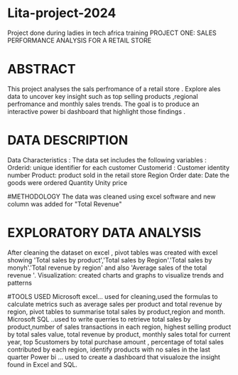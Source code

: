 # Lita-project-2024
Project done during ladies in tech africa training 
PROJECT ONE: SALES PERFORMANCE ANALYSIS FOR A RETAIL STORE 
# ABSTRACT 
This project analyses the sals perfromance of a retail store . Explore ales data to uncover key insight such as top selling products ,regional perfromance and monthly sales trends. 
The goal is to produce an interactive power bi dashboard that highlight those findings . 

# DATA DESCRIPTION 

Data Characteristics :
The data set includes the following variables :
Orderid: unique identifier for each customer 
Customerid : Customer identity number 
Product: product sold in the retail store 
Region
Order date: Date the goods were ordered
Quantity
Unity price 

#METHODOLOGY
The data was cleaned using excel software and new column was added for "Total Revenue"

# EXPLORATORY DATA ANALYSIS 
After cleaning the dataset on excel , pivot tables was created with excel showing 'Total sales by product','Total sales by Region'.'Total sales by monyh'.'Total revenue by region' and also 'Average sales of the total revenue '. 
Visualization: created charts and graphs to visualize trends and patterns 

#TOOLS USED
Microsoft excel... used for cleaning,used the formulas to calculate metrics such as average sales per product and total revenue by region, pivot tables to summarise total sales by product,region and month.
Microsoft SQL ..used to write querries to retrieve total sales by product,number of sales transactions in each region, highest selling product by total sales value, total revenue by product, monthly sales total for current year, top 5customers by total purchase amount , percentage of total sales contributed by each region, identify products with no sales in the last quarter 
Power bi ... used to create a dashboard that visualoze the insight found in Excel and SQL.


